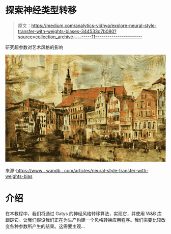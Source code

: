 # 探索神经类型转移

> 原文：<https://medium.com/analytics-vidhya/explore-neural-style-transfer-with-weights-biases-344533d7b080?source=collection_archive---------11----------------------->

研究超参数对艺术风格的影响

![](img/b71877d3a6a3a51a851ca6041c732720.png)

来源-[https://www . wandb . com/articles/neural-style-transfer-with-weights-bias](https://www.wandb.com/articles/neural-style-transfer-with-weights-biases)

# 介绍

在本教程中，我们将通过 Gatys 的神经风格转移算法，实现它，并使用 W&B 库跟踪它。让我们假设我们正在为生产构建一个风格转换应用程序。我们需要比较改变各种参数所产生的结果。这需要主观…